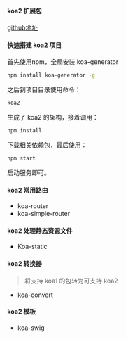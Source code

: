 #### koa2 扩展包

[github地址](https://github.com/koajs/koa/wiki)



#### 快速搭建 koa2 项目

首先使用npm，全局安装 koa-generator

``` bash
npm install koa-generator -g
```

之后到项目目录使用命令：

``` bash
koa2
```

生成了 koa2 的架构，接着调用：

``` bash
npm install
```

下载相关依赖包，最后使用：

``` bash
npm start
```

启动服务即可。





#### koa2 常用路由

+ koa-router
+ koa-simple-router





#### koa2 处理静态资源文件

+ Koa-static





#### koa2 转换器

> 将支持 koa1 的包转为可支持 koa2

+ koa-convert





#### koa2 模板

+ koa-swig